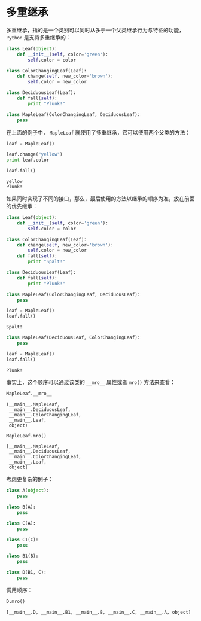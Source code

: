 # 多重继承

多重继承，指的是一个类别可以同时从多于一个父类继承行为与特征的功能，`Python` 是支持多重继承的：


```python
class Leaf(object):
    def __init__(self, color='green'):
        self.color = color

class ColorChangingLeaf(Leaf):
    def change(self, new_color='brown'):
        self.color = new_color

class DeciduousLeaf(Leaf):
    def fall(self):
        print "Plunk!"

class MapleLeaf(ColorChangingLeaf, DeciduousLeaf):
    pass
```

在上面的例子中， `MapleLeaf` 就使用了多重继承，它可以使用两个父类的方法：


```python
leaf = MapleLeaf()

leaf.change("yellow")
print leaf.color

leaf.fall()
```

    yellow
    Plunk!


如果同时实现了不同的接口，那么，最后使用的方法以继承的顺序为准，放在前面的优先继承：


```python
class Leaf(object):
    def __init__(self, color='green'):
        self.color = color

class ColorChangingLeaf(Leaf):
    def change(self, new_color='brown'):
        self.color = new_color    
    def fall(self):
        print "Spalt!"

class DeciduousLeaf(Leaf):
    def fall(self):
        print "Plunk!"

class MapleLeaf(ColorChangingLeaf, DeciduousLeaf):
    pass
```


```python
leaf = MapleLeaf()
leaf.fall()
```

    Spalt!



```python
class MapleLeaf(DeciduousLeaf, ColorChangingLeaf):
    pass
```


```python
leaf = MapleLeaf()
leaf.fall()
```

    Plunk!


事实上，这个顺序可以通过该类的 `__mro__` 属性或者 `mro()` 方法来查看：


```python
MapleLeaf.__mro__
```




    (__main__.MapleLeaf,
     __main__.DeciduousLeaf,
     __main__.ColorChangingLeaf,
     __main__.Leaf,
     object)




```python
MapleLeaf.mro()
```




    [__main__.MapleLeaf,
     __main__.DeciduousLeaf,
     __main__.ColorChangingLeaf,
     __main__.Leaf,
     object]



考虑更复杂的例子：


```python
class A(object):
    pass

class B(A):
    pass

class C(A):
    pass

class C1(C):
    pass

class B1(B):
    pass

class D(B1, C):
    pass
```

调用顺序：


```python
D.mro()
```




    [__main__.D, __main__.B1, __main__.B, __main__.C, __main__.A, object]


